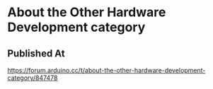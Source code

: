 # About the Other Hardware Development category

## Published At

https://forum.arduino.cc/t/about-the-other-hardware-development-category/847478
